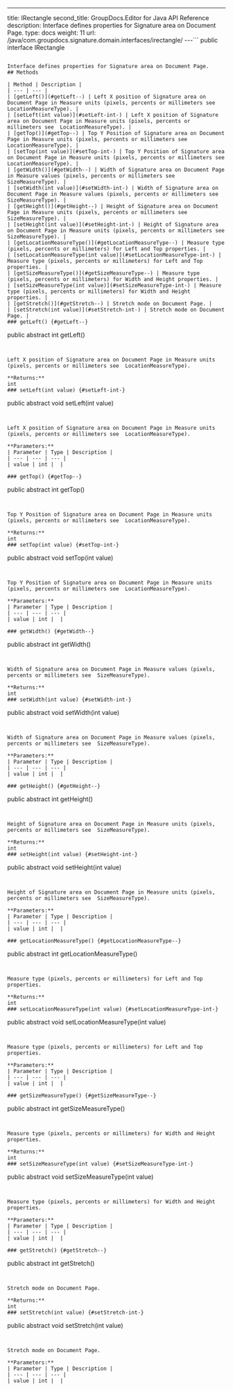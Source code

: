 ---
title: IRectangle
second_title: GroupDocs.Editor for Java API Reference
description: Interface defines properties for Signature area on Document Page.
type: docs
weight: 11
url: /java/com.groupdocs.signature.domain.interfaces/irectangle/
---```
public interface IRectangle
```

Interface defines properties for Signature area on Document Page.
## Methods

| Method | Description |
| --- | --- |
| [getLeft()](#getLeft--) | Left X position of Signature area on Document Page in Measure units (pixels, percents or millimeters see  LocationMeasureType). |
| [setLeft(int value)](#setLeft-int-) | Left X position of Signature area on Document Page in Measure units (pixels, percents or millimeters see  LocationMeasureType). |
| [getTop()](#getTop--) | Top Y Position of Signature area on Document Page in Measure units (pixels, percents or millimeters see  LocationMeasureType). |
| [setTop(int value)](#setTop-int-) | Top Y Position of Signature area on Document Page in Measure units (pixels, percents or millimeters see  LocationMeasureType). |
| [getWidth()](#getWidth--) | Width of Signature area on Document Page in Measure values (pixels, percents or millimeters see  SizeMeasureType). |
| [setWidth(int value)](#setWidth-int-) | Width of Signature area on Document Page in Measure values (pixels, percents or millimeters see  SizeMeasureType). |
| [getHeight()](#getHeight--) | Height of Signature area on Document Page in Measure units (pixels, percents or millimeters see  SizeMeasureType). |
| [setHeight(int value)](#setHeight-int-) | Height of Signature area on Document Page in Measure units (pixels, percents or millimeters see  SizeMeasureType). |
| [getLocationMeasureType()](#getLocationMeasureType--) | Measure type (pixels, percents or millimeters) for Left and Top properties. |
| [setLocationMeasureType(int value)](#setLocationMeasureType-int-) | Measure type (pixels, percents or millimeters) for Left and Top properties. |
| [getSizeMeasureType()](#getSizeMeasureType--) | Measure type (pixels, percents or millimeters) for Width and Height properties. |
| [setSizeMeasureType(int value)](#setSizeMeasureType-int-) | Measure type (pixels, percents or millimeters) for Width and Height properties. |
| [getStretch()](#getStretch--) | Stretch mode on Document Page. |
| [setStretch(int value)](#setStretch-int-) | Stretch mode on Document Page. |
### getLeft() {#getLeft--}
```
public abstract int getLeft()
```


Left X position of Signature area on Document Page in Measure units (pixels, percents or millimeters see  LocationMeasureType).

**Returns:**
int
### setLeft(int value) {#setLeft-int-}
```
public abstract void setLeft(int value)
```


Left X position of Signature area on Document Page in Measure units (pixels, percents or millimeters see  LocationMeasureType).

**Parameters:**
| Parameter | Type | Description |
| --- | --- | --- |
| value | int |  |

### getTop() {#getTop--}
```
public abstract int getTop()
```


Top Y Position of Signature area on Document Page in Measure units (pixels, percents or millimeters see  LocationMeasureType).

**Returns:**
int
### setTop(int value) {#setTop-int-}
```
public abstract void setTop(int value)
```


Top Y Position of Signature area on Document Page in Measure units (pixels, percents or millimeters see  LocationMeasureType).

**Parameters:**
| Parameter | Type | Description |
| --- | --- | --- |
| value | int |  |

### getWidth() {#getWidth--}
```
public abstract int getWidth()
```


Width of Signature area on Document Page in Measure values (pixels, percents or millimeters see  SizeMeasureType).

**Returns:**
int
### setWidth(int value) {#setWidth-int-}
```
public abstract void setWidth(int value)
```


Width of Signature area on Document Page in Measure values (pixels, percents or millimeters see  SizeMeasureType).

**Parameters:**
| Parameter | Type | Description |
| --- | --- | --- |
| value | int |  |

### getHeight() {#getHeight--}
```
public abstract int getHeight()
```


Height of Signature area on Document Page in Measure units (pixels, percents or millimeters see  SizeMeasureType).

**Returns:**
int
### setHeight(int value) {#setHeight-int-}
```
public abstract void setHeight(int value)
```


Height of Signature area on Document Page in Measure units (pixels, percents or millimeters see  SizeMeasureType).

**Parameters:**
| Parameter | Type | Description |
| --- | --- | --- |
| value | int |  |

### getLocationMeasureType() {#getLocationMeasureType--}
```
public abstract int getLocationMeasureType()
```


Measure type (pixels, percents or millimeters) for Left and Top properties.

**Returns:**
int
### setLocationMeasureType(int value) {#setLocationMeasureType-int-}
```
public abstract void setLocationMeasureType(int value)
```


Measure type (pixels, percents or millimeters) for Left and Top properties.

**Parameters:**
| Parameter | Type | Description |
| --- | --- | --- |
| value | int |  |

### getSizeMeasureType() {#getSizeMeasureType--}
```
public abstract int getSizeMeasureType()
```


Measure type (pixels, percents or millimeters) for Width and Height properties.

**Returns:**
int
### setSizeMeasureType(int value) {#setSizeMeasureType-int-}
```
public abstract void setSizeMeasureType(int value)
```


Measure type (pixels, percents or millimeters) for Width and Height properties.

**Parameters:**
| Parameter | Type | Description |
| --- | --- | --- |
| value | int |  |

### getStretch() {#getStretch--}
```
public abstract int getStretch()
```


Stretch mode on Document Page.

**Returns:**
int
### setStretch(int value) {#setStretch-int-}
```
public abstract void setStretch(int value)
```


Stretch mode on Document Page.

**Parameters:**
| Parameter | Type | Description |
| --- | --- | --- |
| value | int |  |


